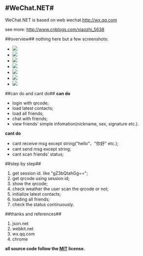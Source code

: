 #WeChat.NET#
--------------------
WeChat.NET is based on web wechat.http://wx.qq.com

see more: http://www.cnblogs.com/xiaozhi_5638

##overview##
nothing here but a few screenshots:

- ![][0]
- ![][1]
- ![][2]
- ![][3]
- ![][4]
- ![][5]
- ![][6]

##can do and cant do##
**can do**
- login with qrcode;
- load latest contacts;
- load all friends;
- chat with friends;
- view friends' simple infomation(nickname, sex, signature etc.).

**cant do**
- cant receive msg except string("hello"、"你好" etc.);
- cant send msg except string;
- cant scan friends' status;

##step by step##

1. get session id. like "gZ3bQtahGg==";
2. get qrcode using session id;
3. show the qrcode;
4. check weather the user scan the qrcode or not;
5. initialize latest contacts;
6. loading all friends;
7. check the status continuously.

##thanks and references##
1. json.net
2. webkit.net
3. wx.qq.com
4. chrome

**all source code follow the [MIT][1] license.**


[0]: https://github.com/sherlockchou86/WeChat.NET/blob/master/assert/p1.png
[1]: https://github.com/sherlockchou86/WeChat.NET/blob/master/assert/p2.png
[2]: https://github.com/sherlockchou86/WeChat.NET/blob/master/assert/p3.png
[3]: https://github.com/sherlockchou86/WeChat.NET/blob/master/assert/p4.png
[4]: https://github.com/sherlockchou86/WeChat.NET/blob/master/assert/p5.png
[5]: https://github.com/sherlockchou86/WeChat.NET/blob/master/assert/p6.png
[6]: https://github.com/sherlockchou86/WeChat.NET/blob/master/assert/p7.png